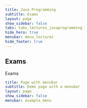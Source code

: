 ```yaml
---
title: Java Programming
subtitle: Exams
layout: page
show_sidebar: false
tabs: tabs_lectures_javaprogramming
hide_hero: true
menubar: menu_lectures
hide_footer: true
---
```


## Exams

Exams

```yml
title: Page with menubar
subtitle: Demo page with a menubar
layout: page
show_sidebar: false
menubar: example_menu
```